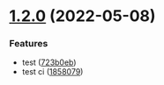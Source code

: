 # [1.2.0](https://github.com/swiftwind0405/flomo-proxy-server/compare/v1.1.1...v1.2.0) (2022-05-08)


### Features

* test ([723b0eb](https://github.com/swiftwind0405/flomo-proxy-server/commit/723b0ebc3a672053044469d0ab4740b2151340bb))
* test ci ([1858079](https://github.com/swiftwind0405/flomo-proxy-server/commit/18580792856497b9fd359034b9635cd07c15a6dc))
